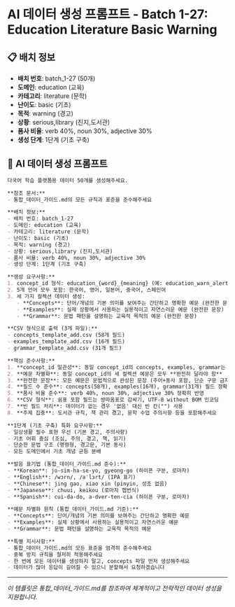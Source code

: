 # AI 데이터 생성 프롬프트 - Batch 1-27: Education Literature Basic Warning

## 📋 배치 정보
- **배치 번호**: batch_1-27 (50개)
- **도메인**: education (교육)
- **카테고리**: literature (문학)
- **난이도**: basic (기초)
- **목적**: warning (경고)
- **상황**: serious,library (진지,도서관)
- **품사 비율**: verb 40%, noun 30%, adjective 30%
- **생성 단계**: 1단계 (기초 구축)

## 🎯 AI 데이터 생성 프롬프트

```markdown
다국어 학습 플랫폼용 데이터 50개를 생성해주세요.

**참조 문서:**
- 통합_데이터_가이드.md의 모든 규칙과 표준을 준수해주세요

**배치 정보:**
- 배치 번호: batch_1-27
- 도메인: education (교육)
- 카테고리: literature (문학)
- 난이도: basic (기초)
- 목적: warning (경고)
- 상황: serious,library (진지,도서관)
- 품사 비율: verb 40%, noun 30%, adjective 30%
- 생성 단계: 1단계 (기초 구축)

**생성 요구사항:**
1. concept_id 형식: education_{word}_{meaning} (예: education_warn_alert)
2. 5개 언어 모두 포함: 한국어, 영어, 일본어, 중국어, 스페인어
3. 세 가지 컬렉션 데이터 생성:
   - **Concepts**: 단어/개념의 기본 의미를 보여주는 간단하고 명확한 예문 (완전한 문장)
   - **Examples**: 실제 상황에서 사용하는 실용적이고 자연스러운 예문 (완전한 문장)
   - **Grammar**: 문법 패턴을 설명하는 교육적 목적의 예문 (완전한 문장)

**CSV 형식으로 출력 (3개 파일):**
- concepts_template_add.csv (58개 필드)
- examples_template_add.csv (16개 필드)
- grammar_template_add.csv (31개 필드)

**핵심 준수사항:**
1. **concept_id 일관성**: 동일 concept_id의 concepts, examples, grammar는 반드시 **같은 단어** 사용
2. **예문 차별화**: 동일 concept_id의 세 컬렉션 예문은 모두 **완전히 달라야 함**
3. **완전한 문장**: 모든 예문은 문법적으로 완성된 문장 (주어+동사 포함, 단순 구문 금지)
4. **필드 수 준수**: concepts(58개), examples(16개), grammar(31개) 필드 정확히 맞춤
5. **품사 비율 준수**: verb 40%, noun 30%, adjective 30% 정확히 반영
6. **CSV 형식**: 쉼표 포함 필드는 쌍따옴표로 감싸기, UTF-8 without BOM 인코딩
7. **빈 필드 처리**: 데이터가 없는 경우 '없음' 대신 빈 칸("") 사용
8. **주제 집중**: 도서관 규칙, 책 관리 경고, 문학 수업 주의사항 등을 포함해주세요

**1단계 (기초 구축) 특화 요구사항:**
- 일상생활 필수 표현 우선 (기본 경고, 주의사항)
- 기초 어휘 중심 (조심, 주의, 경고, 책, 읽기)
- 단순한 문법 구조 (명령형, 경고문, 기본 동사)
- 모든 도메인에서 기초 개념 균등 분배

**발음 표기법 (통합_데이터_가이드.md 준수):**
- **Korean**: jo-sim-ha-se-yo, gyeong-go (하이픈 구분, 로마자)
- **English**: /wɔrn/, /əˈlɜrt/ (IPA 표기)
- **Chinese**: jing gao, xiao xin (pinyin, 성조 없음)
- **Japanese**: chuui, keikou (로마자 헵번식)
- **Spanish**: cui-da-do, a-dver-ten-cia (하이픈 구분, 로마자)

**예문 차별화 원칙 (통합_데이터_가이드.md 기준):**
- **Concepts**: 단어/개념의 기본 의미를 보여주는 간단하고 명확한 예문
- **Examples**: 실제 상황에서 사용하는 실용적이고 자연스러운 예문
- **Grammar**: 문법 패턴을 설명하는 교육적 목적의 예문

**특별 지시사항:**
- 통합_데이터_가이드.md의 모든 표준을 엄격히 준수해주세요
- 중복 방지 규칙을 철저히 적용해주세요
- 한 번에 모든 데이터를 생성하지 말고, concepts 파일 먼저 생성해주세요
- 데이터가 많아 응답이 길어질 수 있으니 분할해서 요청하겠습니다
```

---

_이 템플릿은 통합_데이터_가이드.md를 참조하여 체계적이고 전략적인 데이터 생성을 지원합니다._

